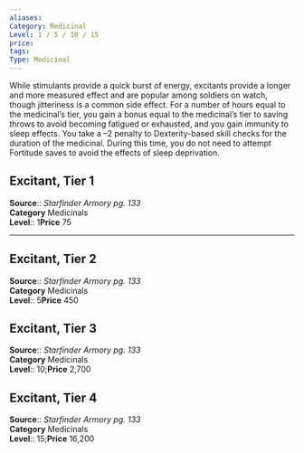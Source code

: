 ```yaml
---
aliases: 
Category: Medicinal
Level: 1 / 5 / 10 / 15
price:  
tags: 
Type: Medicinal
---
```

While stimulants provide a quick burst of energy, excitants provide a longer and more measured effect and are popular among soldiers on watch, though jitteriness is a common side effect. For a number of hours equal to the medicinal’s tier, you gain a bonus equal to the medicinal’s tier to saving throws to avoid becoming fatigued or exhausted, and you gain immunity to sleep effects. You take a –2 penalty to Dexterity-based skill checks for the duration of the medicinal. During this time, you do not need to attempt Fortitude saves to avoid the effects of sleep deprivation.  

## Excitant, Tier 1

**Source**:: _Starfinder Armory pg. 133_  
**Category** Medicinals  
**Level**:: 1**Price** 75

---

## Excitant, Tier 2

**Source**:: _Starfinder Armory pg. 133_  
**Category** Medicinals  
**Level**:: 5**Price** 450

## Excitant, Tier 3

**Source**:: _Starfinder Armory pg. 133_  
**Category** Medicinals  
**Level**:: 10;**Price** 2,700

## Excitant, Tier 4

**Source**:: _Starfinder Armory pg. 133_  
**Category** Medicinals  
**Level**:: 15;**Price** 16,200
